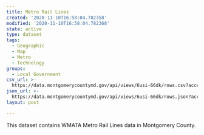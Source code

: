 ```yaml
---
title: Metro Rail Lines
created: '2020-11-10T16:58:04.782358'
modified: '2020-11-10T16:58:04.782368'
state: active
type: dataset
tags:
  - Geographic
  - Map
  - Metro
  - Technology
groups:
  - Local Government
csv_url: >-
  https://data.montgomerycountymd.gov/api/views/6usi-66dk/rows.csv?accessType=DOWNLOAD
json_url: >-
  https://data.montgomerycountymd.gov/api/views/6usi-66dk/rows.json?accessType=DOWNLOAD
layout: post

---
```

This dataset contains WMATA Metro Rail Lines data in Montgomery County.
